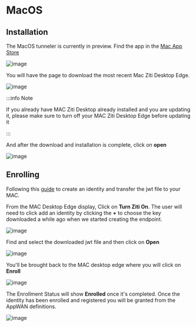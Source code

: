 # MacOS

## Installation

The MacOS tunneler is currently in preview. Find the app in the [Mac App Store](https://apps.apple.com/us/app/ziti-tunnel/id1460484572?mt=12)

![image](/img/clients/mac-install1.png)

You will have the page to download the most recent Mac Ziti Desktop Edge. 

![image](/img/clients/mac-install2.png) 

:::info Note

If you already have MAC Ziti Desktop already installed and you are updating it, please make sure to turn off your MAC Ziti Desktop Edge before updating it

:::
 

And after the download and installation is complete, click on **open**

![image](/img/clients/mac-install3.png) 

 

## Enrolling 

Following this [guide](/docs/core-concepts/identities/creating) to create an identity and transfer the jwt file to your MAC.

From the MAC Desktop Edge display, Click on **Turn Ziti On**. The user will need to click add an identity by clicking the **+** to choose the key downloaded a while ago when we started creating the endpoint.

![image](/img/clients/mac-install4.png) 
 

Find and select the downloaded jwt file and then click on **Open**

![image](/img/clients/mac-install5.png) 


You'll be brought back to the MAC desktop edge where you will click on **Enroll**

![image](/img/clients/mac-install6.png) 


The Enrollment Status will show **Enrolled** once it's completed. Once the identity has been enrolled and registered you will be granted from the AppWAN definitions.

![image](/img/clients/mac-install7.png) 

